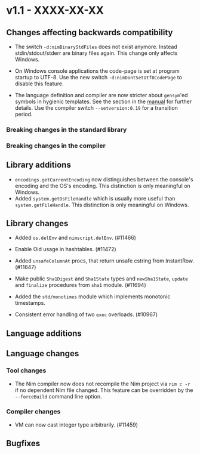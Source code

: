 # v1.1 - XXXX-XX-XX


## Changes affecting backwards compatibility

- The switch ``-d:nimBinaryStdFiles`` does not exist anymore. Instead
  stdin/stdout/stderr are binary files again. This change only affects
  Windows.
- On Windows console applications the code-page is set at program startup
  to UTF-8. Use the new switch `-d:nimDontSetUtf8CodePage` to disable this
  feature.

- The language definition and compiler are now stricter about ``gensym``'ed
  symbols in hygienic templates. See the section in the
  [manual](https://nim-lang.org/docs/manual.html#templates-hygiene-in-templates)
  for further details. Use the compiler switch `--setversion:0.19` for a
  transition period.


### Breaking changes in the standard library


### Breaking changes in the compiler


## Library additions

- `encodings.getCurrentEncoding` now distinguishes between the console's
  encoding and the OS's encoding. This distinction is only meaningful on
  Windows.
- Added `system.getOsFileHandle` which is usually more useful
  than `system.getFileHandle`. This distinction is only meaningful on
  Windows.

## Library changes

- Added `os.delEnv` and `nimscript.delEnv`. (#11466)

- Enable Oid usage in hashtables. (#11472)

- Added `unsafeColumnAt` procs, that return unsafe cstring from InstantRow. (#11647)

- Make public `Sha1Digest` and `Sha1State` types and `newSha1State`,
  `update` and `finalize` procedures from `sha1` module. (#11694)

- Added the `std/monotimes` module which implements monotonic timestamps.

- Consistent error handling of two `exec` overloads. (#10967)

## Language additions


## Language changes


### Tool changes

- The Nim compiler now does not recompile the Nim project via ``nim c -r`` if
  no dependent Nim file changed. This feature can be overridden by
  the ``--forceBuild`` command line option.

### Compiler changes

- VM can now cast integer type arbitrarily. (#11459)


## Bugfixes
